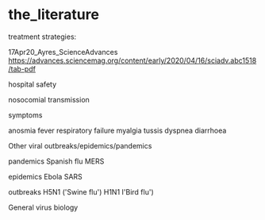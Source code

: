 # the_literature

treatment strategies:

  17Apr20_Ayres_ScienceAdvances https://advances.sciencemag.org/content/early/2020/04/16/sciadv.abc1518/tab-pdf
  
hospital safety

  nosocomial transmission
  
  
  
symptoms

  anosmia
  fever
  respiratory failure
  myalgia
  tussis 
  dyspnea
  diarrhoea
 
 

Other viral outbreaks/epidemics/pandemics

  pandemics
    Spanish flu 
    MERS
    
  epidemics
    Ebola
    SARS
    
  outbreaks
    H5N1 ('Swine flu')
    H1N1 I'Bird flu')
 
 
General virus biology
